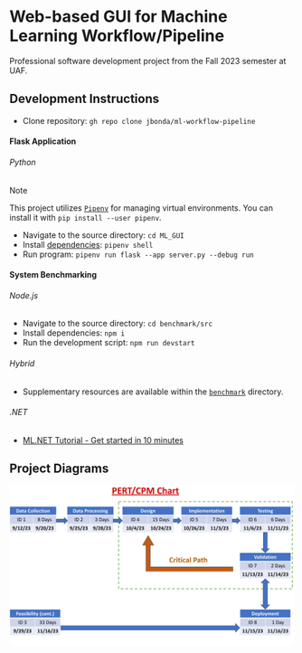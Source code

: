# Web-based GUI for Machine Learning Workflow/Pipeline

Professional software development project from the Fall 2023 semester at UAF.

## Development Instructions

- Clone repository: `gh repo clone jbonda/ml-workflow-pipeline`

#### Flask Application

###### Python

> [!NOTE]
> This project utilizes [`Pipenv`](https://pipenv.pypa.io/en/latest/) for managing virtual environments.
> You can install it with `pip install --user pipenv`.

- Navigate to the source directory: `cd ML_GUI`
- Install [dependencies](ML_GUI/Pipfile): `pipenv shell`
- Run program: `pipenv run flask --app server.py --debug run`

#### System Benchmarking

###### Node.js

- Navigate to the source directory: `cd benchmark/src`
- Install dependencies: `npm i`
- Run the development script: `npm run devstart`

###### Hybrid

- Supplementary resources are available within the [`benchmark`](https://github.com/jbonda/ml-workflow-pipeline/tree/main/benchmark) directory.

###### .NET

- [ML.NET Tutorial - Get started in 10 minutes](https://dotnet.microsoft.com/en-us/learn/ml-dotnet/get-started-tutorial/intro)

## Project Diagrams

![PERT/CPM Chart](docs/PERT_CPM_Chart.svg)
